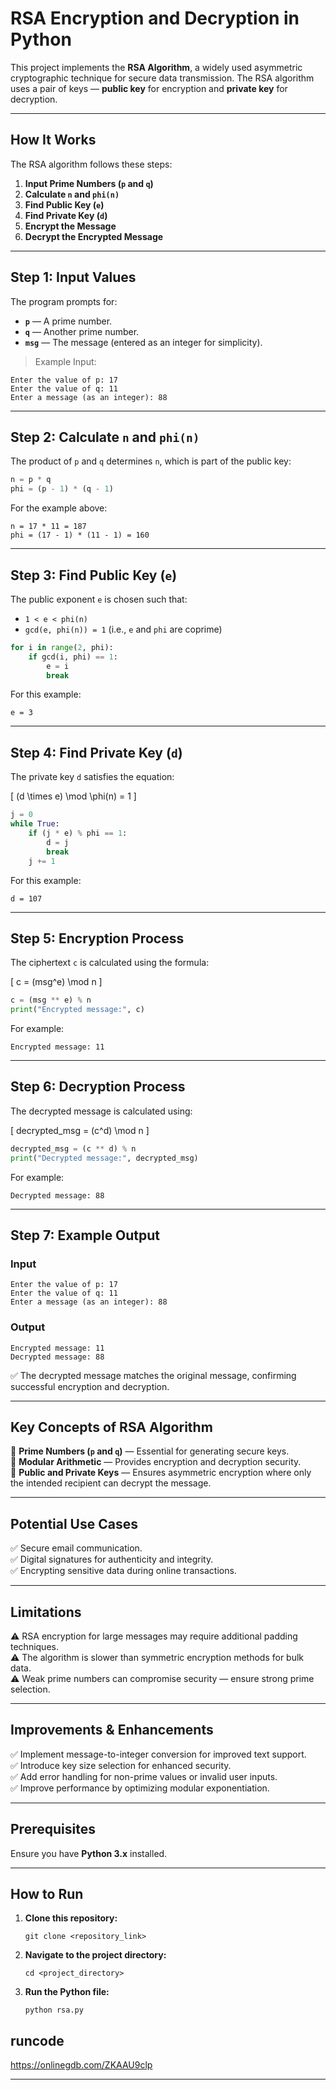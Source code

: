 # **RSA Encryption and Decryption in Python**

This project implements the **RSA Algorithm**, a widely used asymmetric cryptographic technique for secure data transmission. The RSA algorithm uses a pair of keys — **public key** for encryption and **private key** for decryption.

---

## **How It Works**
The RSA algorithm follows these steps:

1. **Input Prime Numbers (`p` and `q`)**  
2. **Calculate `n` and `phi(n)`**  
3. **Find Public Key (`e`)**  
4. **Find Private Key (`d`)**  
5. **Encrypt the Message**  
6. **Decrypt the Encrypted Message**  

---

## **Step 1: Input Values**
The program prompts for:

- **`p`** — A prime number.  
- **`q`** — Another prime number.  
- **`msg`** — The message (entered as an integer for simplicity).  

> Example Input:  
```
Enter the value of p: 17
Enter the value of q: 11
Enter a message (as an integer): 88
```

---

## **Step 2: Calculate `n` and `phi(n)`**
The product of `p` and `q` determines `n`, which is part of the public key:

```python
n = p * q
phi = (p - 1) * (q - 1)
```

For the example above:  
```
n = 17 * 11 = 187
phi = (17 - 1) * (11 - 1) = 160
```

---

## **Step 3: Find Public Key (`e`)**
The public exponent `e` is chosen such that:

- `1 < e < phi(n)`  
- `gcd(e, phi(n)) = 1` (i.e., `e` and `phi` are coprime)  

```python
for i in range(2, phi):
    if gcd(i, phi) == 1:
        e = i
        break
```

For this example:  
```
e = 3
```

---

## **Step 4: Find Private Key (`d`)**
The private key `d` satisfies the equation:

\[
(d \times e) \mod \phi(n) = 1
\]

```python
j = 0
while True:
    if (j * e) % phi == 1:
        d = j
        break
    j += 1
```

For this example:  
```
d = 107
```

---

## **Step 5: Encryption Process**
The ciphertext `c` is calculated using the formula:

\[
c = (msg^e) \mod n
\]

```python
c = (msg ** e) % n
print("Encrypted message:", c)
```

For example:
```
Encrypted message: 11
```

---

## **Step 6: Decryption Process**
The decrypted message is calculated using:

\[
decrypted\_msg = (c^d) \mod n
\]

```python
decrypted_msg = (c ** d) % n
print("Decrypted message:", decrypted_msg)
```

For example:
```
Decrypted message: 88
```

---

## **Step 7: Example Output**
### **Input**
```
Enter the value of p: 17
Enter the value of q: 11
Enter a message (as an integer): 88
```

### **Output**
```
Encrypted message: 11
Decrypted message: 88
```

✅ The decrypted message matches the original message, confirming successful encryption and decryption.

---

## **Key Concepts of RSA Algorithm**
🔹 **Prime Numbers (`p` and `q`)** — Essential for generating secure keys.  
🔹 **Modular Arithmetic** — Provides encryption and decryption security.  
🔹 **Public and Private Keys** — Ensures asymmetric encryption where only the intended recipient can decrypt the message.  

---

## **Potential Use Cases**
✅ Secure email communication.  
✅ Digital signatures for authenticity and integrity.  
✅ Encrypting sensitive data during online transactions.  

---

## **Limitations**
⚠️ RSA encryption for large messages may require additional padding techniques.  
⚠️ The algorithm is slower than symmetric encryption methods for bulk data.  
⚠️ Weak prime numbers can compromise security — ensure strong prime selection.  

---

## **Improvements & Enhancements**
✅ Implement message-to-integer conversion for improved text support.  
✅ Introduce key size selection for enhanced security.  
✅ Add error handling for non-prime values or invalid user inputs.  
✅ Improve performance by optimizing modular exponentiation.  

---

## **Prerequisites**
Ensure you have **Python 3.x** installed.

---

## **How to Run**
1. **Clone this repository:**
   ```
   git clone <repository_link>
   ```
2. **Navigate to the project directory:**
   ```
   cd <project_directory>
   ```
3. **Run the Python file:**
   ```
   python rsa.py
   ```
## **runcode**
https://onlinegdb.com/ZKAAU9clp

---
